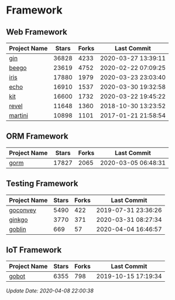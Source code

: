# Framework

## Web Framework

| Project Name | Stars | Forks | Last Commit |
| ------------ | ----- | ----- | ----------- |
| [gin](https://github.com/gin-gonic/gin) | 36828 | 4233 | 2020-03-27 13:39:11 |
| [beego](https://github.com/astaxie/beego) | 23619 | 4752 | 2020-02-22 07:09:25 |
| [iris](https://github.com/kataras/iris) | 17880 | 1979 | 2020-03-23 23:03:40 |
| [echo](https://github.com/labstack/echo) | 16910 | 1537 | 2020-03-30 19:32:58 |
| [kit](https://github.com/go-kit/kit) | 16600 | 1732 | 2020-03-22 19:45:22 |
| [revel](https://github.com/revel/revel) | 11648 | 1360 | 2018-10-30 13:23:52 |
| [martini](https://github.com/go-martini/martini) | 10898 | 1101 | 2017-01-21 21:58:54 |

## ORM Framework

| Project Name | Stars | Forks | Last Commit |
| ------------ | ----- | ----- | ----------- |
| [gorm](https://github.com/jinzhu/gorm) | 17827 | 2065 | 2020-03-05 06:48:31 |

## Testing Framework

| Project Name | Stars | Forks | Last Commit |
| ------------ | ----- | ----- | ----------- |
| [goconvey](https://github.com/smartystreets/goconvey) | 5490 | 422 | 2019-07-31 23:36:26 |
| [ginkgo](https://github.com/onsi/ginkgo) | 3770 | 371 | 2020-03-31 08:27:34 |
| [goblin](https://github.com/franela/goblin) | 669 | 57 | 2020-04-04 16:46:57 |

## IoT Framework

| Project Name | Stars | Forks | Last Commit |
| ------------ | ----- | ----- | ----------- |
| [gobot](https://github.com/hybridgroup/gobot) | 6355 | 798 | 2019-10-15 17:19:34 |

*Update Date: 2020-04-08 22:00:38*